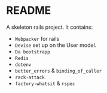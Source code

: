 # README

A skeleton rails project. It contains:

- `Webpacker` for rails
- `Devise` set up on the User model.
- `Da bootstrapp`
- `Redis`
- `dotenv`
- `better_errors` & `binding_of_caller`
- `rack-attack`
- `factory-whatsit` & `rspec`
